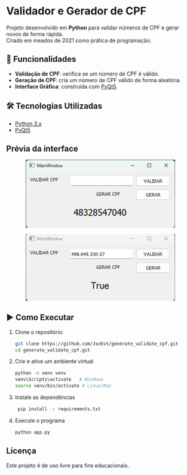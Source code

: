# Validador e Gerador de CPF

Projeto desenvolvido em **Python** para validar números de CPF e gerar novos de forma rápida.  
Criado em meados de 2021 como prática de programação.

## 🚀 Funcionalidades
- **Validação de CPF**: verifica se um número de CPF é válido.
- **Geração de CPF**: cria um número de CPF válido de forma aleatória.
- **Interface Gráfica**: construída com [PyQt5](https://pypi.org/project/PyQt5/).


## 🛠️ Tecnologias Utilizadas
- [Python 3.x](https://www.python.org/)
- [PyQt5](https://pypi.org/project/PyQt5/)

## Prévia da interface
<p align="center">
   <img src="./img/gerando_cpf.png" alt="gerandocpf" width="400">
</p>
<p align="center">
   <img src="./img/validador_cpf.png" alt="validadorcpf" width="400">
</p>

## ▶️ Como Executar
1. Clone o repositório:
   ```bash
   git clone https://github.com/JsnEvt/generate_validate_cpf.git
   cd generate_validate_cpf.git

2. Crie e ative um ambiente virtual
   ```bash
   python -m venv venv
   venv\Scripts\activate   # Windows
   source venv/bin/activate # Linux/Mac

3. Instale as dependências
   ```bash
    pip install -r requirements.txt

4. Execute o programa
   ```bash
   python app.py

## Licença
Este projeto é de uso livre para fins educacionais.
